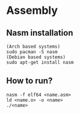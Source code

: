 # Assembly  
## Nasm installation  
```
(Arch based systems)
sudo pacman -S nasm
(Debian based systems)
sudo apt-get install nasm
```
## How to run?  
```
nasm -f elf64 <name.asm>
ld <name.o> -o <name>
./<name>
```

